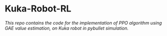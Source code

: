 # Kuka-Robot-RL
###### This repo contains the code for the implementation of PPO algorithm using GAE value estimation, on Kuka robot in pybullet simulation.
### 
